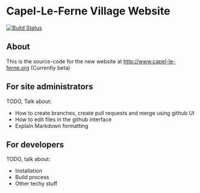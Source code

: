 # Capel-Le-Ferne Village Website

[![Build Status](https://travis-ci.org/capel-le-ferne/village-website.svg?branch=master)](https://travis-ci.org/capel-le-ferne/village-website)


## About

This is the source-code for the new website at http://www.capel-le-ferne.org (Currently beta)

## For site administrators

TODO, Talk about:

* How to create branches, create pull requests and merge using github UI
* How to edit files in the github interface
* Explain Markdown formatting

## For developers

TODO, talk about:

* Installation
* Build process
* Other techy stuff
